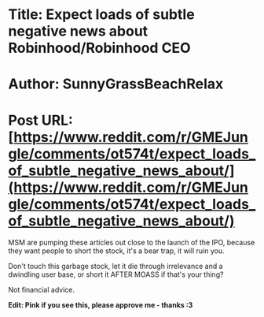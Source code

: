 # Title: Expect loads of subtle negative news about Robinhood/Robinhood CEO
# Author: SunnyGrassBeachRelax
# Post URL: [https://www.reddit.com/r/GMEJungle/comments/ot574t/expect_loads_of_subtle_negative_news_about/](https://www.reddit.com/r/GMEJungle/comments/ot574t/expect_loads_of_subtle_negative_news_about/)


MSM are pumping these articles out close to the launch of the IPO, because they want people to short the stock, it's a bear trap, it will ruin you.

Don't touch this garbage stock, let it die through irrelevance and a dwindling user base, or short it AFTER MOASS if that's your thing?

Not financial advice.

**Edit: Pink if you see this, please approve me - thanks :3**